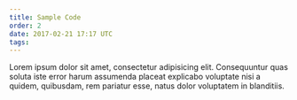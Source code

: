 ```yaml
---
title: Sample Code
order: 2
date: 2017-02-21 17:17 UTC
tags: 
---
```


Lorem ipsum dolor sit amet, consectetur adipisicing elit. Consequuntur quas soluta iste error harum assumenda placeat explicabo voluptate nisi a quidem, quibusdam, rem pariatur esse, natus dolor voluptatem in blanditiis.